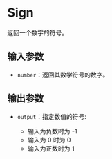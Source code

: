 # Sign

返回一个数字的符号。

## 输入参数

- `number`：返回其数学符号的数字。

## 输出参数

- `output`：指定数值的符号:

  - 输入为负数时为 -1
  - 输入为 0 时为 0
  - 输入为正数时为 1
